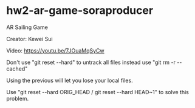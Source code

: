 # hw2-ar-game-soraproducer

AR Sailing Game

Creator: Kewei Sui

Video: https://youtu.be/7JOuaMqSyCw



Don't use "git reset --hard" to untrack all files instead use "git rm -r --cached"

Using the previous will let you lose your local files.

Use "git reset --hard ORIG_HEAD / git reset --hard HEAD~1" to solve this problem.

